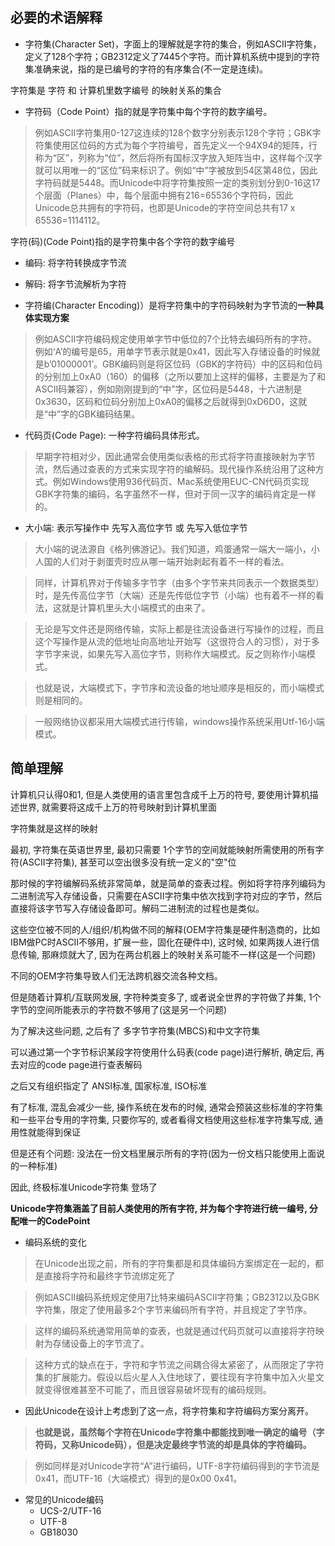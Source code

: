 ## 必要的术语解释

+ 字符集(Character Set)，字面上的理解就是字符的集合，例如ASCII字符集，定义了128个字符；GB2312定义了7445个字符。而计算机系统中提到的字符集准确来说，指的是已编号的字符的有序集合(不一定是连续)。

字符集是 字符 和 计算机里数字编号 的映射关系的集合

+ 字符码（Code Point）指的就是字符集中每个字符的数字编号。

> 例如ASCII字符集用0-127这连续的128个数字分别表示128个字符；GBK字符集使用区位码的方式为每个字符编号，首先定义一个94X94的矩阵，行称为“区”，列称为“位”，然后将所有国标汉字放入矩阵当中，这样每个汉字就可以用唯一的“区位”码来标识了。例如“中”字被放到54区第48位，因此字符码就是5448。而Unicode中将字符集按照一定的类别划分到0-16这17个层面（Planes）中，每个层面中拥有216=65536个字符码，因此Unicode总共拥有的字符码，也即是Unicode的字符空间总共有17 x 65536=1114112。

字符(码)(Code Point)指的是字符集中各个字符的数字编号

+ 编码: 将字符转换成字节流

+ 解码: 将字节流解析为字符

+ 字符编(Character Encoding)）是将字符集中的字符码映射为字节流的**一种具体实现方案**

> 例如ASCII字符编码规定使用单字节中低位的7个比特去编码所有的字符。例如‘A’的编号是65，用单字节表示就是0x41，因此写入存储设备的时候就是b’01000001’。GBK编码则是将区位码（GBK的字符码）中的区码和位码的分别加上0xA0（160）的偏移（之所以要加上这样的偏移，主要是为了和ASCII码兼容），例如刚刚提到的“中”字，区位码是5448，十六进制是0x3630，区码和位码分别加上0xA0的偏移之后就得到0xD6D0，这就是“中”字的GBK编码结果。

+ 代码页(Code Page): 一种字符编码具体形式。

> 早期字符相对少，因此通常会使用类似表格的形式将字符直接映射为字节流，然后通过查表的方式来实现字符的编解码。现代操作系统沿用了这种方式。例如Windows使用936代码页、Mac系统使用EUC-CN代码页实现GBK字符集的编码，名字虽然不一样，但对于同一汉字的编码肯定是一样的。

+ 大小端: 表示写操作中 先写入高位字节 或 先写入低位字节

> 大小端的说法源自《格列佛游记》。我们知道，鸡蛋通常一端大一端小，小人国的人们对于剥蛋壳时应从哪一端开始剥起有着不一样的看法。

> 同样，计算机界对于传输多字节字（由多个字节来共同表示一个数据类型）时，是先传高位字节（大端）还是先传低位字节（小端）也有着不一样的看法，这就是计算机里头大小端模式的由来了。

> 无论是写文件还是网络传输，实际上都是往流设备进行写操作的过程，而且这个写操作是从流的低地址向高地址开始写（这很符合人的习惯），对于多字节字来说，如果先写入高位字节，则称作大端模式。反之则称作小端模式。

> 也就是说，大端模式下，字节序和流设备的地址顺序是相反的，而小端模式则是相同的。

> 一般网络协议都采用大端模式进行传输，windows操作系统采用Utf-16小端模式。

## 简单理解

计算机只认得0和1, 但是人类使用的语言里包含成千上万的符号, 要使用计算机描述世界, 就需要将这成千上万的符号映射到计算机里面

字符集就是这样的映射

最初, 字符集在英语世界里, 最初只需要 1个字节的空间就能映射所需使用的所有字符(ASCII字符集), 甚至可以空出很多没有统一定义的"空"位

那时候的字符编解码系统非常简单，就是简单的查表过程。例如将字符序列编码为二进制流写入存储设备，只需要在ASCII字符集中依次找到字符对应的字节，然后直接将该字节写入存储设备即可。解码二进制流的过程也是类似。

这些空位被不同的人/组织/机构做不同的解释(OEM字符集是硬件制造商的，比如IBM做PC时ASCII不够用，扩展一些，固化在硬件中), 这时候, 如果两拨人进行信息传输, 那麻烦就大了, 因为在两台机器上的映射关系可能不一样(这是一个问题)

不同的OEM字符集导致人们无法跨机器交流各种文档。

但是随着计算机/互联网发展, 字符种类变多了, 或者说全世界的字符做了并集, 1个字节的空间所能表示的字符数不够用了(这是另一个问题)

为了解决这些问题, 之后有了 多字节字符集(MBCS)和中文字符集

可以通过第一个字节标识某段字符使用什么码表(code page)进行解析, 确定后, 再去对应的code page进行查表解码

之后又有组织指定了 ANSI标准, 国家标准, ISO标准

有了标准, 混乱会减少一些, 操作系统在发布的时候, 通常会预装这些标准的字符集和一些平台专用的字符集, 只要你写的, 或者看得文档使用这些标准字符集写成, 通用性就能得到保证

但是还有个问题: 没法在一份文档里展示所有的字符(因为一份文档只能使用上面说的一种标准)

因此, 终极标准Unicode字符集 登场了

**Unicode字符集涵盖了目前人类使用的所有字符, 并为每个字符进行统一编号, 分配唯一的CodePoint**

+ 编码系统的变化

> 在Unicode出现之前，所有的字符集都是和具体编码方案绑定在一起的，都是直接将字符和最终字节流绑定死了

> 例如ASCII编码系统规定使用7比特来编码ASCII字符集；GB2312以及GBK字符集，限定了使用最多2个字节来编码所有字符，并且规定了字节序。

> 这样的编码系统通常用简单的查表，也就是通过代码页就可以直接将字符映射为存储设备上的字节流了。

> 这种方式的缺点在于，字符和字节流之间耦合得太紧密了，从而限定了字符集的扩展能力。假设以后火星人入住地球了，要往现有字符集中加入火星文就变得很难甚至不可能了，而且很容易破坏现有的编码规则。

+ 因此Unicode在设计上考虑到了这一点，将字符集和字符编码方案分离开。

> **也就是说，虽然每个字符在Unicode字符集中都能找到唯一确定的编号（字符码，又称Unicode码），但是决定最终字节流的却是具体的字符编码。**

> 例如同样是对Unicode字符“A”进行编码，UTF-8字符编码得到的字节流是0x41，而UTF-16（大端模式）得到的是0x00 0x41。

+ 常见的Unicode编码
    + UCS-2/UTF-16
    + UTF-8
    + GB18030








